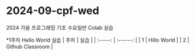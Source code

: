 # 2024-09-cpf-wed
2024 가을 프로그래밍 기초 수요일반 Colab 실습

*1주차 Hello World 실습
| 주차 | 실습 |
| :-----: | :------: |
| 1 | Hillo World |
| 2 | Github Classroom |